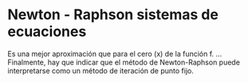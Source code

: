 # Newton - Raphson sistemas de ecuaciones
Es una mejor aproximación que para el cero (x) de la función f. ... Finalmente, hay que indicar que el método de Newton-Raphson puede interpretarse como un método de iteración de punto fijo.
